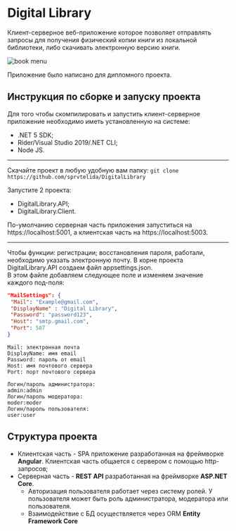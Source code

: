 # Digital Library
Клиент-серверное веб-приложение которое позволяет отправлять запросы для получения физический копии книги из локальной библиотеки, либо скачивать электронную
версию книги.

![book menu](https://i.ibb.co/kXpQWND/Capture.png)

Приложение было написано для дипломного проекта.

## Инструкция по сборке и запуску проекта
Для того чтобы скомпилировать и запустить клиент-серверное приложение необходимо иметь установленную на системе: 
   - .NET 5 SDK; 
   -  Rider/Visual Studio 2019/.NET CLI;
   -  Node JS.
   
   ---
   
   Скачайте проект в любую удобную вам папку: `git clone https://github.com/sprvtelida/DigitalLibrary`
   
   Запустите 2 проекта:
   - DigitalLibrary.API;
   - DigitalLibrary.Client.
      
   По-умолчанию серверная часть приложения запуститься на https://localhost:5001, а клиентская часть на https://localhost:5003.
   
   ---
   
   Чтобы функции: регистрации; восстановления пароля, работали, необходимо указать электронную почту. В корне проекта DigitalLibrary.API создаем файл appsettings.json.</br>
   В этом файле добавляем следующее поле и изменяем значение каждого под-поля:
   ```json 
   "MailSettings": { 
    "Mail": "Example@gmail.com", 
    "DisplayName" : "Digital Library", 
    "Password": "password123", 
    "Host": "smtp.gmail.com",
    "Port": 587
  } 
  ```
  ```
  Mail: электронная почта
  DisplayName: имя email
  Password: пароль от email
  Host: имя почтового сервера
  Port: порт почтового сервера
  ```
  ```
  Логин/пароль администратора:
  admin:admin
  Логин/пароль модератора:
  moder:moder
  Логин/пароль пользователя:
  user:user
  ```
## Структура проекта
   - Клиентская часть - SPA приложение разработанная на фреймворке **Angular**. Клиентская часть общается с сервером с помощью http-запросов;
   - Серверная часть - **REST API** разработанная на фреймворке **ASP.NET Core**.
      - Авторизация пользователя работает через систему ролей. У пользователя может быть роль администратора, модератора или пользователя.
      - Взаимодействие с БД осуществляется через ORM **Entity Framework Core**



